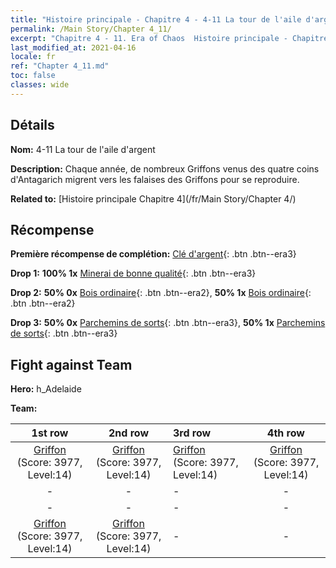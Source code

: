```yaml
---
title: "Histoire principale - Chapitre 4 - 4-11 La tour de l'aile d'argent"
permalink: /Main Story/Chapter 4_11/
excerpt: "Chapitre 4 - 11. Era of Chaos  Histoire principale - Chapitre 4_11. 4-11 La tour de l'aile d'argent"
last_modified_at: 2021-04-16
locale: fr
ref: "Chapter 4_11.md"
toc: false
classes: wide
---
```


## Détails

 **Nom:** 4-11 La tour de l'aile d'argent

 **Description:** Chaque année, de nombreux Griffons venus des quatre coins d'Antagarich migrent vers les falaises des Griffons pour se reproduire.

 **Related to:** [Histoire principale Chapitre 4](/fr/Main Story/Chapter 4/)

## Récompense

 **Première récompense de complétion:** [Clé d'argent](/fr/Items/con_693/){: .btn .btn--era3}

 **Drop 1:** **100% 1x** [Minerai de bonne qualité](/fr/Items/mat_12/){: .btn .btn--era3}

 **Drop 2:** **50% 0x** [Bois ordinaire](/fr/Items/mat_7/){: .btn .btn--era2}, **50% 1x** [Bois ordinaire](/fr/Items/mat_7/){: .btn .btn--era2}

 **Drop 3:** **50% 0x** [Parchemins de sorts](/fr/Items/con_694/){: .btn .btn--era3}, **50% 1x** [Parchemins de sorts](/fr/Items/con_694/){: .btn .btn--era3}


## Fight against Team
 **Hero:** h_Adelaide

 **Team:**


  | 1st row | 2nd row | 3rd row | 4th row |
  |:----:|:----:|:----|:----:|
  | [Griffon](/fr/units/Griffin/) (Score: 3977, Level:14)  | [Griffon](/fr/units/Griffin/) (Score: 3977, Level:14)  | [Griffon](/fr/units/Griffin/) (Score: 3977, Level:14)  | [Griffon](/fr/units/Griffin/) (Score: 3977, Level:14)  |
  | - | - | - | - |
  | - | - | - | - |
  | [Griffon](/fr/units/Griffin/) (Score: 3977, Level:14)  | [Griffon](/fr/units/Griffin/) (Score: 3977, Level:14)  | - | - |


